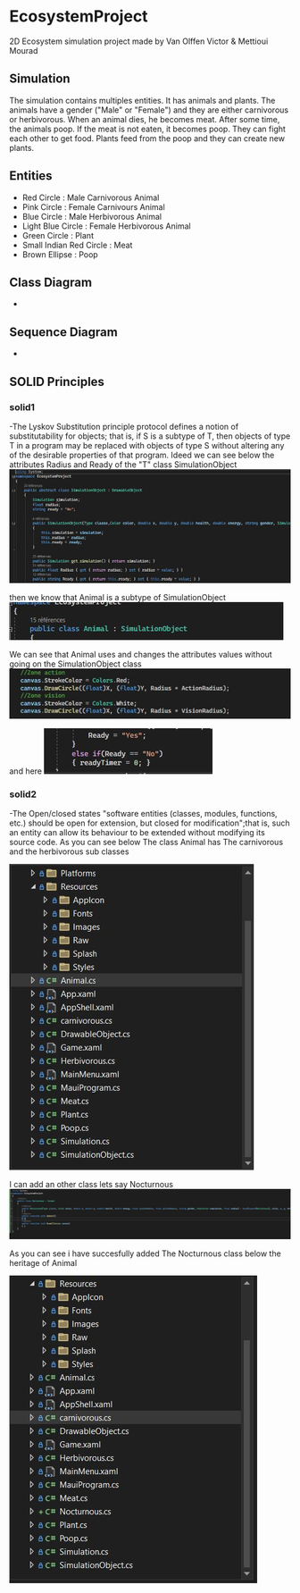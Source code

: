 # EcosystemProject
2D Ecosystem simulation project made by Van Olffen Victor & Mettioui Mourad

## Simulation
The simulation contains multiples entities. It has animals and plants.
The animals have a gender ("Male" or "Female") and they are either carnivorous or herbivorous. When an animal dies, he becomes meat.
After some time, the animals poop. If the meat is not eaten, it becomes poop. They can fight each other to get food.
Plants feed from the poop and they can create new plants.

## Entities
- Red Circle              : Male Carnivorous Animal
- Pink Circle             : Female Carnivours Animal
- Blue Circle             : Male Herbivorous Animal
- Light Blue Circle       : Female Herbivorous Animal
- Green Circle            : Plant
- Small Indian Red Circle : Meat
- Brown Ellipse           : Poop

## Class Diagram
-
## Sequence Diagram
-
## SOLID Principles

### solid1
-The Lyskov Substitution principle protocol defines a notion of substitutability for objects; that is, if S is a subtype of T, then objects of type T in a program may be replaced with objects of type S without altering any of the desirable properties of that program.
Ideed we can see below the attributes Radius and Ready of the "T" class SimulationObject
<picture>
  <img src="https://github.com/VictorVanO/EcosystemProject/blob/main/images%20project/S1_attributes.PNG">
<picture>
  
then we know that Animal is a subtype of SimulationObject
<picture>
  <img src="https://github.com/VictorVanO/EcosystemProject/blob/main/images%20project/S1_legacy.PNG">
<picture>
  
We can see that Animal uses and changes the attributes values without going on the SimulationObject class
<picture>
  <img src="https://github.com/VictorVanO/EcosystemProject/blob/main/images%20project/S1_using.PNG">
<picture>
  
and here
<picture>
  <img src="https://github.com/VictorVanO/EcosystemProject/blob/main/images%20project/S1_using2.PNG">
<picture>

### solid2
-The Open/closed states "software entities (classes, modules, functions, etc.) should be open for extension, but closed for modification";that is, such an entity can allow its behaviour to be extended without modifying its source code.
As you can see below The class Animal has The carnivorous and the herbivorous sub classes 
  
<picture>
  <img src="https://github.com/VictorVanO/EcosystemProject/blob/main/images%20project/S2_Files%20before.PNG">
<picture>
  
I can add an other class lets say Nocturnous
<picture>
  <img src="https://github.com/VictorVanO/EcosystemProject/blob/main/images%20project/S2_Added%20Class.PNG">
<picture>
  
As you can see i have succesfully added The Nocturnous class below the heritage of Animal

<picture>
  <img src="https://github.com/VictorVanO/EcosystemProject/blob/main/images%20project/S2_Files%20after.PNG">
<picture>
